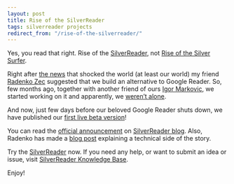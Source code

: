 ```yaml
---
layout: post
title: Rise of the SilverReader
tags: silverreader projects
redirect_from: "/rise-of-the-silverreader/"
---
```


Yes, you read that right. Rise of the [SilverReader](http://silverreader.com/), not [Rise of the Silver Surfer](http://www.imdb.com/title/tt0486576/).

Right after [the news](http://googleblog.blogspot.com/2013/03/a-second-spring-of-cleaning.html) that shocked the world (at least our world) my friend [Radenko Zec](http://blog.developers.ba/) suggested that we build an alternative to Google Reader. So, few months ago, together with another friend of ours [Igor Markovic](http://igormarkovic.com/), we started working on it and apparently, we [weren’t alone](http://techcrunch.com/2013/06/24/there-is-no-google-reader-replacement-only-alternatives/). 

And now, just few days before our beloved Google Reader shuts down, we have published our [first live beta version](http://silverreader.com)!

You can read the [official announcement](http://silverreader.wordpress.com/2013/06/28/going-live/) on [SilverReader blog](http://silverreader.wordpress.com/). Also, Radenko has made a [blog post](http://blog.developers.ba/post/2013/06/28/SilverReader-ultra-fast-Google-Reader-alternative.aspx) explaining a technical side of the story.

Try the [SilverReader](http://silverreader.com) now. If you need any help, or want to submit an idea or issue, visit [SilverReader Knowledge Base](https://silverreader.uservoice.com/knowledgebase/).

Enjoy!
